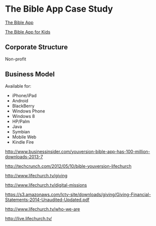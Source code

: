 # The Bible App Case Study

[The Bible App](https://www.bible.com/app)

[The Bible App for Kids](https://www.bible.com/kids)

## Corporate Structure 

Non-profit

## Business Model



Available for: 
* iPhone/iPad
* Android
* BlackBerry
* Windows Phone
* Windows 8
* HP/Palm
* Java
* Symbian
* Mobile Web
* Kindle Fire

http://www.businessinsider.com/youversion-bible-app-has-100-million-downloads-2013-7

http://techcrunch.com/2012/05/10/bible-youversion-lifechurch

http://www.lifechurch.tv/giving

http://www.lifechurch.tv/digital-missions

https://s3.amazonaws.com/lctv-site/downloads/giving/Giving-Financial-Statements-2014-Unaudited-Updated.pdf

http://www.lifechurch.tv/who-we-are

http://live.lifechurch.tv/


